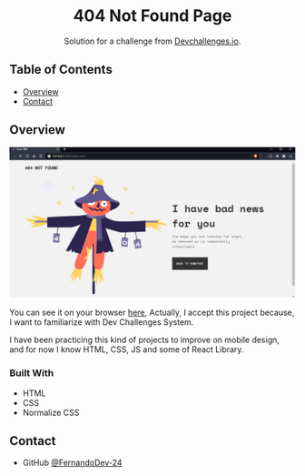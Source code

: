 <!-- Please update value in the {}  -->

<h1 align="center">404 Not Found Page</h1>

<div align="center">
   Solution for a challenge from  <a href="http://devchallenges.io" target="_blank">Devchallenges.io</a>.
</div>
<!-- TABLE OF CONTENTS -->

## Table of Contents

- [Overview](#overview)
- [Contact](#contact)

<!-- OVERVIEW -->

## Overview

<img src="img\thumbnail.png">

You can see it on your browser [here](https://404-webpage-3t6t7flw4-fernando-dev24.vercel.app/), Actually, I accept this project because, I want to familiarize with Dev Challenges System.

I have been practicing this kind of projects to improve on mobile design, and for now I know HTML, CSS, JS and some of React Library.

### Built With

- HTML
- CSS
- Normalize CSS

## Contact

- GitHub [@FernandoDev-24]({https://github.com/Fernando-Dev24})